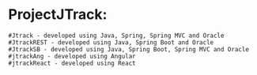 # ProjectJTrack:
	#Jtrack - developed using Java, Spring, Spring MVC and Oracle
	#JtrackREST - developed using Java, Spring Boot and Oracle
	#JtrackSB - developed using Java, Spring Boot, Spring MVC and Oracle
	#jtrackAng - developed using Angular
	#jtrackReact - developed using React